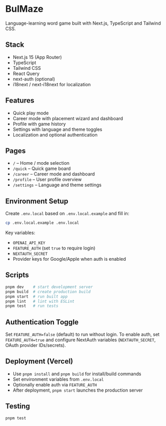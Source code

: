 # BulMaze

Language-learning word game built with Next.js, TypeScript and Tailwind CSS.

## Stack
- Next.js 15 (App Router)
- TypeScript
- Tailwind CSS
- React Query
- next-auth (optional)
- i18next / next-i18next for localization

## Features
- Quick play mode
- Career mode with placement wizard and dashboard
- Profile with game history
- Settings with language and theme toggles
- Localization and optional authentication

## Pages
- `/` – Home / mode selection
- `/quick` – Quick game board
- `/career` – Career mode and dashboard
- `/profile` – User profile overview
- `/settings` – Language and theme settings

## Environment Setup
Create `.env.local` based on `.env.local.example` and fill in:

```bash
cp .env.local.example .env.local
```

Key variables:
- `OPENAI_API_KEY`
- `FEATURE_AUTH` (set `true` to require login)
- `NEXTAUTH_SECRET`
- Provider keys for Google/Apple when auth is enabled

## Scripts
```bash
pnpm dev    # start development server
pnpm build  # create production build
pnpm start  # run built app
pnpm lint   # lint with ESLint
pnpm test   # run tests
```

## Authentication Toggle
Set `FEATURE_AUTH=false` (default) to run without login. To enable auth, set `FEATURE_AUTH=true` and configure NextAuth variables (`NEXTAUTH_SECRET`, OAuth provider IDs/secrets).

## Deployment (Vercel)
- Use `pnpm install` and `pnpm build` for install/build commands
- Set environment variables from `.env.local`
- Optionally enable auth via `FEATURE_AUTH`
- After deployment, `pnpm start` launches the production server

## Testing
```bash
pnpm test
```
